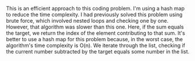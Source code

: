 This is an efficient approach to this coding problem. I'm using a hash map to reduce the time complexity. I had previously solved this problem using brute force, which involved nested loops and checking one by one. However, that algorithm was slower than this one. Here, if the sum equals the target, we return the index of the element contributing to that sum. It's better to use a hash map for this problem because, in the worst case, the algorithm's time complexity is O(n). We iterate through the list, checking if the current number subtracted by the target equals some number in the list.
